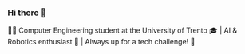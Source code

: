 ### Hi there 👋  
👨‍💻 Computer Engineering student at the University of Trento 🎓 | AI & Robotics enthusiast 🤖 | Always up for a tech challenge! 🚀

<!--
**simonevigasio/simonevigasio** is a ✨ _special_ ✨ repository because its `README.md` (this file) appears on your GitHub profile.

Here are some ideas to get you started:

- 🔭 I’m currently working on ...
- 🌱 I’m currently learning ...
- 👯 I’m looking to collaborate on ...
- 🤔 I’m looking for help with ...
- 💬 Ask me about ...
- 📫 How to reach me: ...
- 😄 Pronouns: ...
- ⚡ Fun fact: ...
-->
